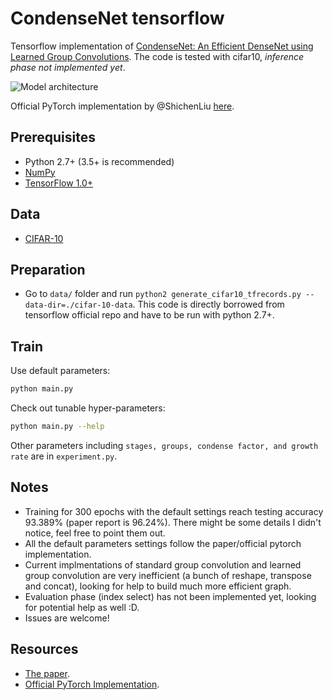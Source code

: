 # CondenseNet tensorflow
Tensorflow implementation of [CondenseNet: An Efficient DenseNet using Learned Group Convolutions](https://arxiv.org/abs/1711.09224). The code is tested with cifar10, *inference phase not implemented yet*.

![Model architecture](https://i.imgur.com/f98IK2e.png)

Official PyTorch implementation by @ShichenLiu [here](https://github.com/ShichenLiu/CondenseNet).

## Prerequisites
- Python 2.7+ (3.5+ is recommended)
- [NumPy](http://www.numpy.org/)
- [TensorFlow 1.0+](https://www.tensorflow.org/)


## Data
- [CIFAR-10](https://www.cs.toronto.edu/~kriz/cifar.html)


## Preparation
- Go to `data/` folder and run `python2 generate_cifar10_tfrecords.py --data-dir=./cifar-10-data`. This code is directly borrowed from tensorflow official repo and have to be run with python 2.7+.


## Train
Use default parameters:
```bash
python main.py
```
Check out tunable hyper-parameters:
```bash
python main.py --help
```
Other parameters including `stages, groups, condense factor, and growth rate` are in `experiment.py`.

## Notes
- Training for 300 epochs with the default settings reach testing accuracy 93.389% (paper report is 96.24%). There might be some details I didn't notice, feel free to point them out.
- All the default parameters settings follow the paper/official pytorch implementation.
- Current implmentations of standard group convolution and learned group convolution are very inefficient (a bunch of reshape, transpose and concat), looking for help to build much more efficient graph.
- Evaluation phase (index select) has not been implemented yet, looking for potential help as well :D.
- Issues are welcome!


## Resources
- [The paper](https://arxiv.org/abs/1711.09224).
- [Official PyTorch Implementation](https://github.com/ShichenLiu/CondenseNet).
